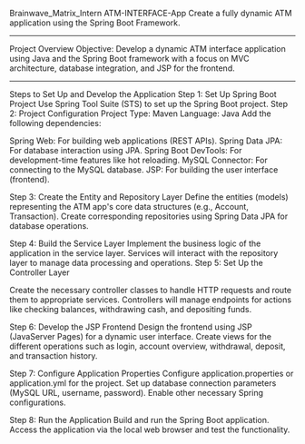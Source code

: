 Brainwave_Matrix_Intern
ATM-INTERFACE-App
Create a fully dynamic ATM application using the Spring Boot Framework.
 *********************************************************************************
Project Overview
Objective: Develop a dynamic ATM interface application using Java and the Spring Boot framework with a focus on MVC architecture, database integration, and JSP for the frontend.

***********************************************************************************
Steps to Set Up and Develop the Application
Step 1: Set Up Spring Boot Project
Use Spring Tool Suite (STS) to set up the Spring Boot project.
Step 2: Project Configuration
Project Type: Maven
Language: Java
Add the following dependencies:

Spring Web: For building web applications (REST APIs).
Spring Data JPA: For database interaction using JPA.
Spring Boot DevTools: For development-time features like hot reloading.
MySQL Connector: For connecting to the MySQL database.
JSP: For building the user interface (frontend).

Step 3: Create the Entity and Repository Layer
Define the entities (models) representing the ATM app's core data structures (e.g., Account, Transaction).
Create corresponding repositories using Spring Data JPA for database operations.

Step 4: Build the Service Layer
Implement the business logic of the application in the service layer.
Services will interact with the repository layer to manage data processing and operations.
Step 5: Set Up the Controller Layer

Create the necessary controller classes to handle HTTP requests and route them to appropriate services.
Controllers will manage endpoints for actions like checking balances, withdrawing cash, and depositing funds.

Step 6: Develop the JSP Frontend
Design the frontend using JSP (JavaServer Pages) for a dynamic user interface.
Create views for the different operations such as login, account overview, withdrawal, deposit, and transaction history.

Step 7: Configure Application Properties
Configure application.properties or application.yml for the project.
Set up database connection parameters (MySQL URL, username, password).
Enable other necessary Spring configurations.

Step 8: Run the Application
Build and run the Spring Boot application.
Access the application via the local web browser and test the functionality.
